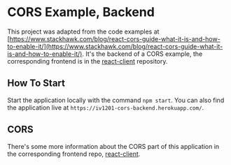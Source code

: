 
# CORS Example, Backend

This project was adapted from the code examples at [https://www.stackhawk.com/blog/react-cors-guide-what-it-is-and-how-to-enable-it/](https://www.stackhawk.com/blog/react-cors-guide-what-it-is-and-how-to-enable-it/). It's the backend of a CORS example, the corresponding frontend is in the [react-client](https://github.com/KTH-IV1201/react-client.git) repository.

## How To Start

Start the application locally with the command `npm start`. You can also find the application live at `https://iv1201-cors-backend.herokuapp.com/`.

## CORS

There's some more information about the CORS part of this application in the corresponding frontend repo, [react-client](https://github.com/KTH-IV1201/react-client.git).
